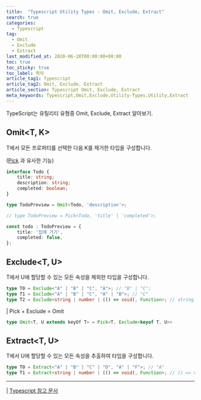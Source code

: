 ```yaml
---
title:  "Typescript Utility Types - Omit, Exclude, Extract"
search: true
categories: 
  - Typescript
tag:
  - Omit
  - Exclude
  - Extract
last_modified_at: 2020-06-28T00:00:00+08:00
toc: true
toc_sticky: true
toc_label: 목차
article_tag1: Typescript
article_tag2: Omit, Exclude, Extract
article_section: Typescript Omit, Exclude, Extract
meta_keywords: Typescript,Omit,Exclude,Utility-Types,Utility,Extract
---
```


TypeScript는 유틸리티 유형중 Omit, Exclude, Extract 알아보기.

## Omit<T, K>

T에서 모든 프로퍼티를 선택한 다음 K를 제거한 타입을 구성합니다.

([Pick](https://seonk94.github.io/typescript/typescript-utility-types-partial/#pick) 과 유사한 기능)

```ts
interface Todo {
    title: string;
    description: string;
    completed: boolean;
}

type TodoPreview = Omit<Todo, 'description'>;

// type TodoPreview = Pick<Todo, 'title' | 'completed'>;

const todo : TodoPreview = {
    title: '집에 가기',
    completed: false,
};
```

## Exclude<T, U>

T에서 U에 할당할 수 있는 모든 속성을 제외한 타입을 구성합니다.

```ts
type T0 = Exclude<"A" | "B" | "C", "A">; // "B" | "C";
type T1 = Exclude<"A" | "B" | "C", "A" | "B">; // "C"
type T2 = Exclude<string | number | (() => void), Function>; // string | number
```

|  Pick + Exclude = Omit

```ts
type Omit<T, U extends keyOf T> = Pick<T, Exclude<keyof T, U>>
```

## Extract<T, U>

T에서 U에 할당할 수 있는 모든 속성을 추출하여 타입을 구성합니다.

```ts
type T0 = Extract<"A" | "B" | "C" | "D", "A" | "F">; // "A"
type T1 = Extract<string | number | (() => void), Function>; // () => void
```

---

| [Typescript 참고 문서](https://www.typescriptlang.org/docs/handbook/utility-types.html#omit)